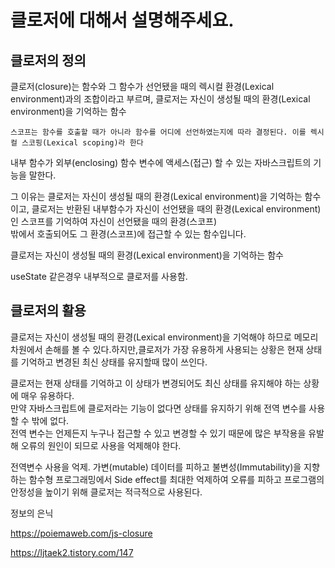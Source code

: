 # 클로저에 대해서 설명해주세요.

## 클로저의 정의
클로저(closure)는 함수와 그 함수가 선언됐을 때의 렉시컬 환경(Lexical environment)과의 조합이라고 부르며, 
클로저는 자신이 생성될 때의 환경(Lexical environment)을 기억하는 함수
```
스코프는 함수를 호출할 때가 아니라 함수를 어디에 선언하였는지에 따라 결정된다. 이를 렉시컬 스코핑(Lexical scoping)라 한다
```

내부 함수가 외부(enclosing) 함수 변수에 액세스(접근) 할 수 있는 자바스크립트의 기능을 말한다.

그 이유는 클로저는 자신이 생성될 때의 환경(Lexical environment)을 기억하는 함수이고, 
클로저는 반환된 내부함수가 자신이 선언됐을 때의 환경(Lexical environment)인 스코프를 기억하여 자신이 선언됐을 때의 환경(스코프)   
밖에서 호출되어도 그 환경(스코프)에 접근할 수 있는 함수입니다.

클로저는 자신이 생성될 때의 환경(Lexical environment)을 기억하는 함수

useState 같은경우 내부적으로 클로저를 사용함. 

## 클로저의 활용
클로저는 자신이 생성될 때의 환경(Lexical environment)을 기억해야 하므로 메모리 차원에서 손해를 볼 수 있다.하지만,클로저가 가장 유용하게 사용되는 상황은 현재 상태를 기억하고 변경된 최신 상태를 유지할때 많이 쓰인다.

 클로저는 현재 상태를 기억하고 이 상태가 변경되어도 최신 상태를 유지해야 하는 상황에 매우 유용하다.   
 만약 자바스크립트에 클로저라는 기능이 없다면 상태를 유지하기 위해 전역 변수를 사용할 수 밖에 없다.  
 전역 변수는 언제든지 누구나 접근할 수 있고 변경할 수 있기 때문에 많은 부작용을 유발해 오류의 원인이 되므로 사용을 억제해야 한다.


전역변수 사용을 억제. 가변(mutable) 데이터를 피하고 불변성(Immutability)을 지향하는 함수형 프로그래밍에서 Side effect를 최대한 억제하여 오류를 피하고 프로그램의 안정성을 높이기 위해 클로저는 적극적으로 사용된다.   

정보의 은닉

https://poiemaweb.com/js-closure  

https://ljtaek2.tistory.com/147
